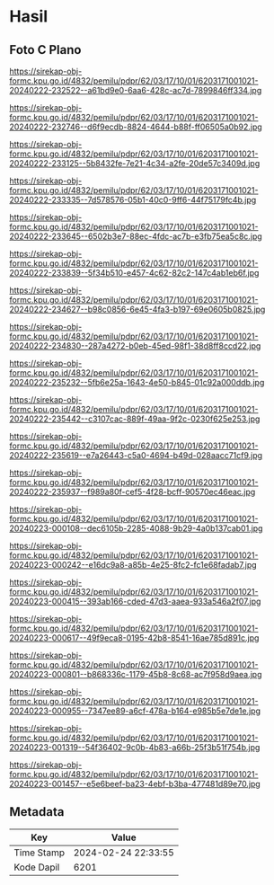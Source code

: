 # Hasil

## Foto C Plano

https://sirekap-obj-formc.kpu.go.id/4832/pemilu/pdpr/62/03/17/10/01/6203171001021-20240222-232522--a61bd9e0-6aa6-428c-ac7d-7899846ff334.jpg

https://sirekap-obj-formc.kpu.go.id/4832/pemilu/pdpr/62/03/17/10/01/6203171001021-20240222-232746--d6f9ecdb-8824-4644-b88f-ff06505a0b92.jpg

https://sirekap-obj-formc.kpu.go.id/4832/pemilu/pdpr/62/03/17/10/01/6203171001021-20240222-233125--5b8432fe-7e21-4c34-a2fe-20de57c3409d.jpg

https://sirekap-obj-formc.kpu.go.id/4832/pemilu/pdpr/62/03/17/10/01/6203171001021-20240222-233335--7d578576-05b1-40c0-9ff6-44f75179fc4b.jpg

https://sirekap-obj-formc.kpu.go.id/4832/pemilu/pdpr/62/03/17/10/01/6203171001021-20240222-233645--6502b3e7-88ec-4fdc-ac7b-e3fb75ea5c8c.jpg

https://sirekap-obj-formc.kpu.go.id/4832/pemilu/pdpr/62/03/17/10/01/6203171001021-20240222-233839--5f34b510-e457-4c62-82c2-147c4ab1eb6f.jpg

https://sirekap-obj-formc.kpu.go.id/4832/pemilu/pdpr/62/03/17/10/01/6203171001021-20240222-234627--b98c0856-6e45-4fa3-b197-69e0605b0825.jpg

https://sirekap-obj-formc.kpu.go.id/4832/pemilu/pdpr/62/03/17/10/01/6203171001021-20240222-234830--287a4272-b0eb-45ed-98f1-38d8ff8ccd22.jpg

https://sirekap-obj-formc.kpu.go.id/4832/pemilu/pdpr/62/03/17/10/01/6203171001021-20240222-235232--5fb6e25a-1643-4e50-b845-01c92a000ddb.jpg

https://sirekap-obj-formc.kpu.go.id/4832/pemilu/pdpr/62/03/17/10/01/6203171001021-20240222-235442--c3107cac-889f-49aa-9f2c-0230f625e253.jpg

https://sirekap-obj-formc.kpu.go.id/4832/pemilu/pdpr/62/03/17/10/01/6203171001021-20240222-235619--e7a26443-c5a0-4694-b49d-028aacc71cf9.jpg

https://sirekap-obj-formc.kpu.go.id/4832/pemilu/pdpr/62/03/17/10/01/6203171001021-20240222-235937--f989a80f-cef5-4f28-bcff-90570ec46eac.jpg

https://sirekap-obj-formc.kpu.go.id/4832/pemilu/pdpr/62/03/17/10/01/6203171001021-20240223-000108--dec6105b-2285-4088-9b29-4a0b137cab01.jpg

https://sirekap-obj-formc.kpu.go.id/4832/pemilu/pdpr/62/03/17/10/01/6203171001021-20240223-000242--e16dc9a8-a85b-4e25-8fc2-fc1e68fadab7.jpg

https://sirekap-obj-formc.kpu.go.id/4832/pemilu/pdpr/62/03/17/10/01/6203171001021-20240223-000415--393ab166-cded-47d3-aaea-933a546a2f07.jpg

https://sirekap-obj-formc.kpu.go.id/4832/pemilu/pdpr/62/03/17/10/01/6203171001021-20240223-000617--49f9eca8-0195-42b8-8541-16ae785d891c.jpg

https://sirekap-obj-formc.kpu.go.id/4832/pemilu/pdpr/62/03/17/10/01/6203171001021-20240223-000801--b868336c-1179-45b8-8c68-ac7f958d9aea.jpg

https://sirekap-obj-formc.kpu.go.id/4832/pemilu/pdpr/62/03/17/10/01/6203171001021-20240223-000955--7347ee89-a6cf-478a-b164-e985b5e7de1e.jpg

https://sirekap-obj-formc.kpu.go.id/4832/pemilu/pdpr/62/03/17/10/01/6203171001021-20240223-001319--54f36402-9c0b-4b83-a66b-25f3b51f754b.jpg

https://sirekap-obj-formc.kpu.go.id/4832/pemilu/pdpr/62/03/17/10/01/6203171001021-20240223-001457--e5e6beef-ba23-4ebf-b3ba-477481d89e70.jpg


## Metadata

| Key        | Value               |
| ---------- | ------------------- |
| Time Stamp | 2024-02-24 22:33:55 |
| Kode Dapil | 6201                |



